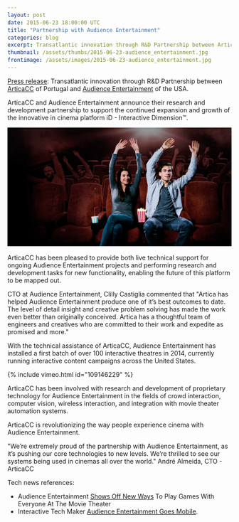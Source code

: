 ```yaml
---
layout: post
date: 2015-06-23 18:00:00 UTC
title: "Partnership with Audience Entertainment"
categories: blog
excerpt: Transatlantic innovation through R&D Partnership between ArticaCC of Portugal and Audience Entertainment of the USA
thumbnail: /assets/thumbs/2015-06-23-audience_entertainment.jpg
frontimage: /assets/images/2015-06-23-audience_entertainment.jpg
---
```


[Press release][1]: Transatlantic innovation through R&D Partnership between [ArticaCC][2] of Portugal and [Audience Entertainment][3] of the USA.

ArticaCC and Audience Entertainment announce their research and development partnership to support the continued expansion and growth of the innovative in cinema platform iD - Interactive Dimension™.

![](/assets/images/2015-06-23-audience_entertainment.jpg)

ArticaCC has been pleased to provide both live technical support for ongoing Audience Entertainment projects and performing research and development tasks for new functionality, enabling the future of this platform to be mapped out.

CTO at Audience Entertainment, Clilly Castiglia commented that "Artica has helped Audience Entertainment produce one of it’s best outcomes to date. The level of detail insight and creative problem solving has made the work even better than originally conceived. Artica has a thoughtful team of engineers and creatives who are committed to their work and expedite as promised and more." 

With the technical assistance of ArticaCC, Audience Entertainment has installed a first batch of over 100 interactive theatres in 2014, currently running interactive content campaigns across the United States.

{% include vimeo.html id="109146229" %}

ArticaCC has been involved with research and development of proprietary technology for Audience Entertainment in the fields of crowd interaction, computer vision, wireless interaction, and integration with movie theater automation systems. 

ArticaCC is revolutionizing the way people experience cinema with Audience Entertainment.

"We’re extremely proud of the partnership with Audience Entertainment, as it’s pushing our core technologies to new levels. We’re thrilled to see our systems being used in cinemas all over the world." André Almeida, CTO - ArticaCC

Tech news references:

 * Audience Entertainment [Shows Off New Ways][4] To Play Games With Everyone At The Movie Theater
 * Interactive Tech Maker [Audience Entertainment Goes Mobile][5].

[1]: http://files.artica.cc/press_releases/150623_audience_entertainment.pdf"
[2]: http://artica.cc
[3]: http://audienceentertainment.com
[4]: http://techcrunch.com/2014/11/30/audience-entertainment-demo/
[5]: http://variety.com/2015/film/news/interactive-tech-maker-audience-entertainment-goes-mobile-exclusive-1201474627/
